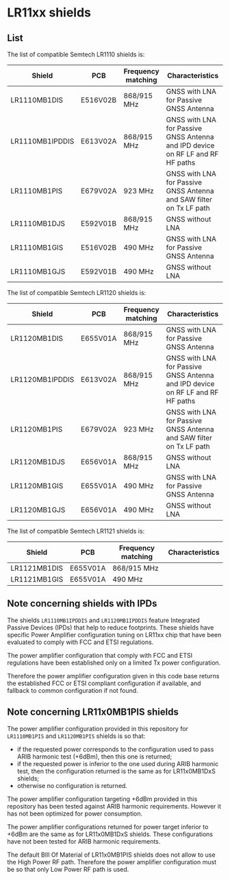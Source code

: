 # LR11xx shields

## List

The list of compatible Semtech LR1110 shields is:

| Shield          | PCB      | Frequency matching | Characteristics                                                                |
| --------------- | -------- | ------------------ | ------------------------------------------------------------------------------ |
| LR1110MB1DIS    | E516V02B | 868/915 MHz        | GNSS with LNA for Passive GNSS Antenna                                         |
| LR1110MB1IPDDIS | E613V02A | 868/915 MHz        | GNSS with LNA for Passive GNSS Antenna and IPD device on RF LF and RF HF paths |
| LR1110MB1PIS    | E679V02A | 923 MHz            | GNSS with LNA for Passive GNSS Antenna and SAW filter on Tx LF path            |
| LR1110MB1DJS    | E592V01B | 868/915 MHz        | GNSS without LNA                                                               |
| LR1110MB1GIS    | E516V02B | 490 MHz            | GNSS with LNA for Passive GNSS Antenna                                         |
| LR1110MB1GJS    | E592V01B | 490 MHz            | GNSS without LNA                                                               |

The list of compatible Semtech LR1120 shields is:

| Shield          | PCB      | Frequency matching | Characteristics                                                                |
| --------------- | -------- | ------------------ | ------------------------------------------------------------------------------ |
| LR1120MB1DIS    | E655V01A | 868/915 MHz        | GNSS with LNA for Passive GNSS Antenna                                         |
| LR1120MB1IPDDIS | E613V02A | 868/915 MHz        | GNSS with LNA for Passive GNSS Antenna and IPD device on RF LF and RF HF paths |
| LR1120MB1PIS    | E679V02A | 923 MHz            | GNSS with LNA for Passive GNSS Antenna and SAW filter on Tx LF path            |
| LR1120MB1DJS    | E656V01A | 868/915 MHz        | GNSS without LNA                                                               |
| LR1120MB1GIS    | E655V01A | 490 MHz            | GNSS with LNA for Passive GNSS Antenna                                         |
| LR1120MB1GJS    | E656V01A | 490 MHz            | GNSS without LNA                                                               |

The list of compatible Semtech LR1121 shields is:

| Shield       | PCB      | Frequency matching | Characteristics |
| ------------ | -------- | ------------------ | --------------- |
| LR1121MB1DIS | E655V01A | 868/915 MHz        |                 |
| LR1121MB1GIS | E655V01A | 490 MHz            |                 |

## Note concerning shields with IPDs

The shields `LR1110MB1IPDDIS` and `LR1120MB1IPDDIS` feature Integrated Passive Devices (IPDs) that help to reduce footprints.
These shields have specific Power Amplifier configuration tuning on LR11xx chip that have been evaluated to comply with FCC and ETSI regulations.

The power amplifier configuration that comply with FCC and ETSI regulations have been established only on a limited Tx power configuration.

Therefore the power amplifier configuration given in this code base returns the established FCC or ETSI compliant configuration if available, and fallback to common configuration if not found.

## Note concerning LR11x0MB1PIS shields

The power amplifier configuration provided in this repository for `LR1110MB1PIS` and `LR1120MB1PIS` shields is so that:

- if the requested power corresponds to the configuration used to pass ARIB harmonic test (+6dBm), then this one is returned;
- if the requested power is inferior to the one used during ARIB harmonic test, then the configuration returned is the same as for LR11x0MB1DxS shields;
- otherwise no configuration is returned.

The power amplifier configuration targeting +6dBm provided in this repository has been tested against ARIB harmonic requirements.
However it has not been optimized for power consumption.

The power amplifier configurations returned for power target inferior to +6dBm are the same as for LR11x0MB1DxS shields.
These configurations have not been tested for ARIB harmonic requirements.

The default BIll Of Material of LR11x0MB1PIS shields does not allow to use the High Power RF path.
Therefore the power amplifier configuration must be so that only Low Power RF path is used.
